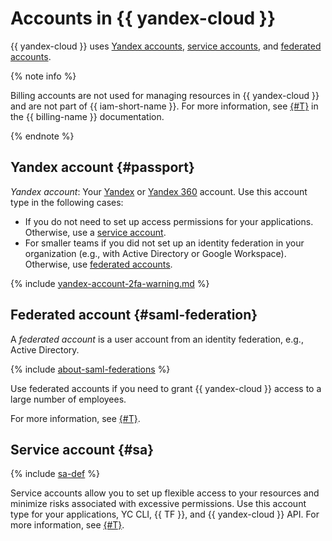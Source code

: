 # Accounts in {{ yandex-cloud }}

{{ yandex-cloud }} uses [Yandex accounts](#passport), [service accounts](#sa), and [federated accounts](#saml-federation).


{% note info %}

Billing accounts are not used for managing resources in {{ yandex-cloud }} and are not part of {{ iam-short-name }}. For more information, see [{#T}](../../../billing/concepts/billing-account.md) in the {{ billing-name }} documentation.

{% endnote %}


## Yandex account {#passport}

_Yandex account_: Your [Yandex](https://yandex.ru/support/passport/index.html) or [Yandex 360](https://360.yandex.ru/) account. Use this account type in the following cases:

* If you do not need to set up access permissions for your applications. Otherwise, use a [service account](#sa).
* For smaller teams if you did not set up an identity federation in your organization (e.g., with Active Directory or Google Workspace). Otherwise, use [federated accounts](#saml-federation).


{% include [yandex-account-2fa-warning.md](../../../_includes/iam/yandex-account-2fa-warning.md) %}

## Federated account {#saml-federation}

A _federated account_ is a user account from an identity federation, e.g., Active Directory.

{% include [about-saml-federations](../../../_includes/iam/about-saml-federations.md) %}

Use federated accounts if you need to grant {{ yandex-cloud }} access to a large number of employees.

For more information, see [{#T}](../../../organization/concepts/add-federation.md).

## Service account {#sa}

{% include [sa-def](../../_includes_service/sa-def.md) %}

Service accounts allow you to set up flexible access to your resources and minimize risks associated with excessive permissions. Use this account type for your applications, YC CLI, {{ TF }}, and {{ yandex-cloud }} API. For more information, see [{#T}](service-accounts.md).